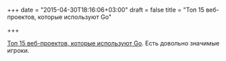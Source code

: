 +++
date = "2015-04-30T18:16:06+03:00"
draft = false
title = "Топ 15 веб-проектов, которые используют Go"

+++

<p><a href="http://coderfactory.co/posts/top-sites-built-with-go">Топ 15 веб-проектов, которые используют Go</a>. Есть довольно значимые игроки.</p>

